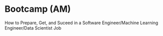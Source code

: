 # Bootcamp (AM)
How to Prepare, Get, and Suceed in a Software Engineer/Machine Learning Engineer/Data Scientist Job
